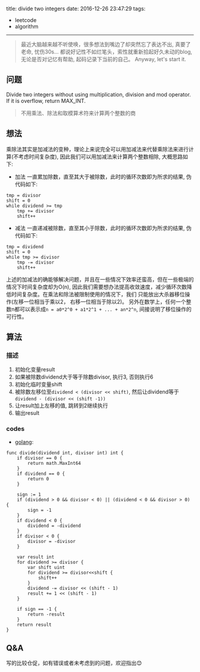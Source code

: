 title: divide two integers
date: 2016-12-26 23:47:29
tags:
  - leetcode
  - algorithm
---

> 最近大脑越来越不听使唤，很多想法到嘴边了却突然忘了表达不出, 真要了老命, 忧伤30s...
  都说好记性不如烂笔头，索性就重新拾起好久未动的blog, 无论是否对记忆有帮助, 起码记录下当前的自己。
  Anyway, let's start it.

## 问题

Divide two integers without using multiplication, division and mod operator.
If it is overflow, return MAX_INT.

> 不用乘法、除法和取模算术符来计算两个整数的商

## 想法

乘除法其实是加减法的变种，理论上来说完全可以用加减法来代替乘除法来进行计算(不考虑时间复杂度),
因此我们可以用加减法来计算两个整数相除, 大概思路如下:

- 加法
一直累加除数，直至其大于被除数，此时的循环次数即为所求的结果, 伪代码如下:
```
tmp = divisor
shift = 0
while dividend >= tmp
    tmp += divisor
    shift++
```

- 减法
一直递减被除数，直至其小于除数，此时的循环次数即为所求的结果, 伪代码如下:
```
tmp = dividend
shift = 0
while tmp >= divisor
    tmp -= divisor
    shift++
```

上述的加减法的确能够解决问题，并且在一些情况下效率还蛮高，但在一些极端的情况下时间复杂度却为O(n),
因此我们需要想办法提高收敛速度，减少循环次数降低时间复杂度。在乘法和除法被限制使用的情况下，我们
只能放出大杀器移位操作(左移一位相当于乘以2， 右移一位相当于除以2)。
另外在数学上，任何一个整数n都可以表示成`n = a0*2^0 + a1*2^1 + ... + an*2^n`, 间接说明了移位操作的可行性。

## 算法

### 描述

1. 初始化变量result
2. 如果被除数dividend大于等于除数divisor, 执行3, 否则执行6
3. 初始化临时变量shift
4. 被除数左移位至`dividend < (divisor << shift)`, 然后让dividend等于`dividend - (divisor << (shift -1))`
5. 让result加上左移的值, 跳转到2继续执行
6. 输出result

### codes

- [golang](https://github.com/kirk91/leetcode/blob/master/algorithms/divide_two_integers/main.go):
```golang
func divide(dividend int, divisor int) int {
	if divisor == 0 {
		return math.MaxInt64
	}
	if dividend == 0 {
		return 0
	}

	sign := 1
	if (dividend > 0 && divisor < 0) || (dividend < 0 && divisor > 0) {
		sign = -1
	}
	if dividend < 0 {
		dividend = -dividend
	}
	if divisor < 0 {
		divisor = -divisor
	}

	var result int
	for dividend >= divisor {
		var shift uint
		for dividend >= divisor<<shift {
			shift++
		}
		dividend -= divisor << (shift - 1)
		result += 1 << (shift - 1)
	}

	if sign == -1 {
		return -result
	}
	return result
}
```

## Q&A
写的比较仓促，如有错误或者未考虑到的问题，欢迎指出😊
